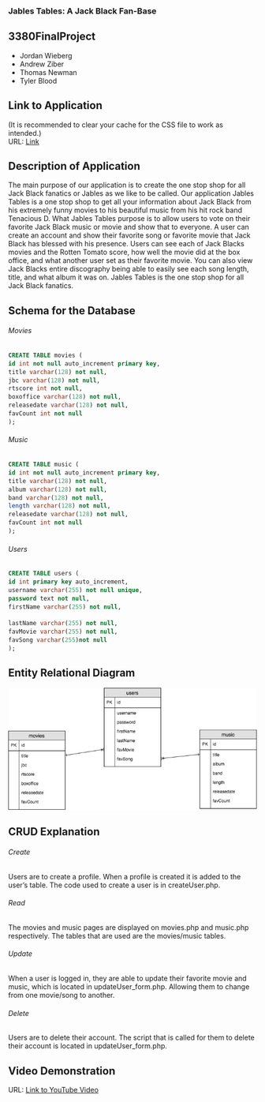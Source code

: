 ### Jables Tables: A Jack Black Fan-Base
## 3380FinalProject
* Jordan Wieberg
* Andrew Ziber
* Thomas Newman
* Tyler Blood
## Link to Application
(It is recommended to clear your cache for the CSS file to work as intended.)<br/>
URL: [Link](https://ec2-18-188-20-155.us-east-2.compute.amazonaws.com/jack)
## Description of Application
The main purpose of our application is to create the one stop shop for all Jack Black fanatics or Jables as we like to be called. Our application Jables Tables is a one stop shop to get all your information about Jack Black from his extremely funny movies to his beautiful music from his hit rock band Tenacious D. What Jables Tables purpose is to allow users to vote on their favorite Jack Black music or movie and show that to everyone. A user can create an account and show their favorite song or favorite movie that Jack Black has blessed with his presence. Users can see each of Jack Blacks movies and the Rotten Tomato score, how well the movie did at the box office, and what another user set as their favorite movie. You can also view Jack Blacks entire discography being able to easily see each song length, title, and what album it was on. Jables Tables is the one stop shop for all Jack Black fanatics. 
## Schema for the Database
###### Movies
``` sql
CREATE TABLE movies (
id int not null auto_increment primary key,
title varchar(128) not null,
jbc varchar(128) not null,
rtscore int not null,
boxoffice varchar(128) not null,
releasedate varchar(128) not null,
favCount int not null
);
```
###### Music
``` sql
CREATE TABLE music (
id int not null auto_increment primary key,
title varchar(128) not null,
album varchar(128) not null,
band varchar(128) not null,
length varchar(128) not null,
releasedate varchar(128) not null,
favCount int not null
);
```
###### Users
``` sql
CREATE TABLE users (
id int primary key auto_increment,
username varchar(255) not null unique,
password text not null,
firstName varchar(255) not null,

lastName varchar(255) not null, 
favMovie varchar(255) not null, 
favSong varchar(255)not null
);
```
## Entity Relational Diagram
![ERD](https://github.com/JordanWieberg/3380FinalProject/blob/master/ERD.jpg)
## CRUD Explanation
 ###### Create
  Users are to create a profile. When a profile is created it is added to the user’s table. The code used to create a user is in createUser.php.
  ###### Read
  The movies and music pages are displayed on movies.php and music.php respectively. The tables that are used are the movies/music tables.
  ###### Update
  When a user is logged in, they are able to update their favorite movie and music, which is located in updateUser_form.php. Allowing them to change from one movie/song to another.  
  ###### Delete
Users are to delete their account. The script that is called for them to delete their account is located in  updateUser_form.php. 
## Video Demonstration
URL: [Link to YouTube Video](https://www.youtube.com/watch?v=rhFkBOHD3XY)
